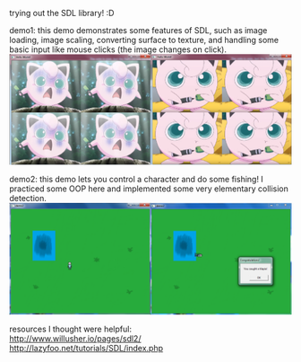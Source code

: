 trying out the SDL library! :D     
    
demo1: this demo demonstrates some features of SDL, such as image loading, image scaling, converting surface to texture, and handling some basic input like mouse clicks (the image changes on click).    
![screenshot of demo1](screenshots/demo1.png "demo 1")    
    
demo2: this demo lets you control a character and do some fishing! I practiced some OOP here and implemented some very elementary collision detection.    
![screenshot of demo2](screenshots/demo2.png "demo 2")     

    
resources I thought were helpful:    
http://www.willusher.io/pages/sdl2/    
http://lazyfoo.net/tutorials/SDL/index.php